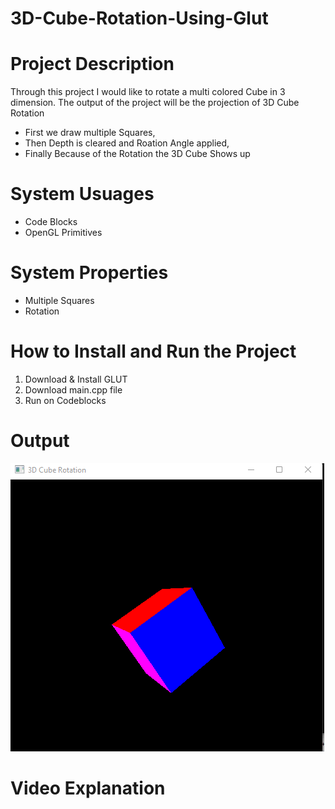 # 3D-Cube-Rotation-Using-Glut

# Project Description
Through this project I would like to rotate a multi colored Cube in 3 dimension. The output of the project will be the projection of 3D Cube Rotation

- First we draw multiple Squares,
- Then Depth is cleared and Roation Angle applied,
- Finally Because of the Rotation the 3D Cube Shows up

# System Usuages

- Code Blocks
- OpenGL Primitives

# System Properties

- Multiple Squares
- Rotation

# How to Install and Run the Project

1. Download & Install GLUT
2. Download main.cpp file
3. Run on Codeblocks

# Output

![](Output.png)

# Video Explanation
